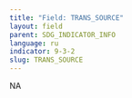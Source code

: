 ```yaml
---
title: "Field: TRANS_SOURCE"
layout: field
parent: SDG_INDICATOR_INFO
language: ru
indicator: 9-3-2
slug: TRANS_SOURCE
---
```

NA